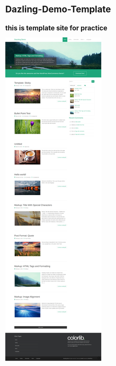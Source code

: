 # Dazling-Demo-Template
## this is template site for practice
![Image](./assets/img/../../screencapture-colorlibhub-dazzling-2022-06-28-22_51_52.jpg)
